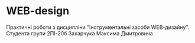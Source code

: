 # WEB-design
Практичні роботи з дисципліни "Інструментальні засоби WEB-дизайну". Студента групи 2ПІ-20б Захарчука Максима Дмитровича
